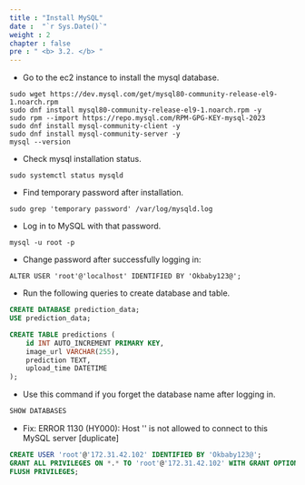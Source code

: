 ```yaml
---
title : "Install MySQL"
date :  "`r Sys.Date()`" 
weight : 2 
chapter : false
pre : " <b> 3.2. </b> "
---
```


* Go to the ec2 instance to install the mysql database.
```
sudo wget https://dev.mysql.com/get/mysql80-community-release-el9-1.noarch.rpm
sudo dnf install mysql80-community-release-el9-1.noarch.rpm -y
sudo rpm --import https://repo.mysql.com/RPM-GPG-KEY-mysql-2023
sudo dnf install mysql-community-client -y
sudo dnf install mysql-community-server -y
mysql --version
```
* Check mysql installation status.
```
sudo systemctl status mysqld
``` 
* Find temporary password after installation.
```
sudo grep 'temporary password' /var/log/mysqld.log
```
* Log in to MySQL with that password.
```
mysql -u root -p
```
* Change password after successfully logging in:
```
ALTER USER 'root'@'localhost' IDENTIFIED BY 'Okbaby123@';
```
* Run the following queries to create database and table.
```sql
CREATE DATABASE prediction_data;
USE prediction_data;

CREATE TABLE predictions (
    id INT AUTO_INCREMENT PRIMARY KEY,
    image_url VARCHAR(255),
    prediction TEXT,
    upload_time DATETIME
);
```
* Use this command if you forget the database name after logging in.
```sql
SHOW DATABASES
```

* Fix: ERROR 1130 (HY000): Host '' is not allowed to connect to this MySQL server [duplicate]

```sql
CREATE USER 'root'@'172.31.42.102' IDENTIFIED BY 'Okbaby123@';
GRANT ALL PRIVILEGES ON *.* TO 'root'@'172.31.42.102' WITH GRANT OPTION;
FLUSH PRIVILEGES;
```
